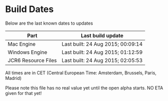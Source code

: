 # Build Dates

Below are the last known dates to updates

Part | Last build update
-----|-----
Mac Engine | Last built: 24 Aug 2015; 00:09:14
Windows Engine | Last built: 24 Aug 2015; 01:12:59
JCR6 Resource Files | Last built: 24 Aug 2015; 02:05:53
All times are in CET (Central European Time: Amsterdam, Brussels, Paris, Madrid)


Please note this file has no real value yet until the open alpha starts. NO ETA given for that yet!
